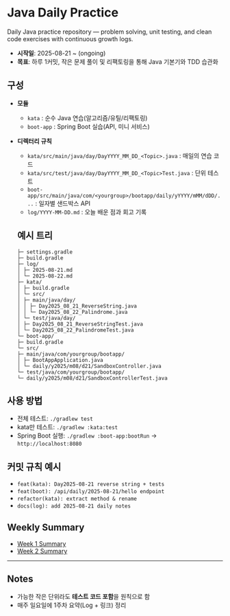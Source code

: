 # Java Daily Practice
Daily Java practice repository — problem solving, unit testing, and clean code exercises with continuous growth logs.

- **시작일**: 2025-08-21 ~ (ongoing)  
- **목표**: 하루 1커밋, 작은 문제 풀이 및 리팩토링을 통해 Java 기본기와 TDD 습관화

## 구성
- **모듈**
  - `kata` : 순수 Java 연습(알고리즘/유틸/리팩토링)
  - `boot-app` : Spring Boot 실습(API, 미니 서비스)

- **디렉터리 규칙**
  - `kata/src/main/java/day/DayYYYY_MM_DD_<Topic>.java` : 매일의 연습 코드
  - `kata/src/test/java/day/DayYYYY_MM_DD_<Topic>Test.java` : 단위 테스트
  - `boot-app/src/main/java/com/<yourgroup>/bootapp/daily/yYYYY/mMM/dDD/...` : 일자별 샌드박스 API
  - `log/YYYY-MM-DD.md` : 오늘 배운 점과 회고 기록
 
  ## 예시 트리
  ```
  ├─ settings.gradle
  ├─ build.gradle
  ├─ log/
  │ ├─ 2025-08-21.md
  │ └─ 2025-08-22.md
  ├─ kata/
  │ ├─ build.gradle
  │ └─ src/
  │ ├─ main/java/day/
  │ │ ├─ Day2025_08_21_ReverseString.java
  │ │ └─ Day2025_08_22_Palindrome.java
  │ └─ test/java/day/
  │ ├─ Day2025_08_21_ReverseStringTest.java
  │ └─ Day2025_08_22_PalindromeTest.java
  └─ boot-app/
  ├─ build.gradle
  └─ src/
  ├─ main/java/com/yourgroup/bootapp/
  │ ├─ BootAppApplication.java
  │ └─ daily/y2025/m08/d21/SandboxController.java
  └─ test/java/com/yourgroup/bootapp/
  └─ daily/y2025/m08/d21/SandboxControllerTest.java
  ```

## 사용 방법
- 전체 테스트: `./gradlew test`
- kata만 테스트: `./gradlew :kata:test`
- Spring Boot 실행: `./gradlew :boot-app:bootRun` → `http://localhost:8080`

## 커밋 규칙 예시
- `feat(kata): Day2025-08-21 reverse string + tests`
- `feat(boot): /api/daily/2025-08-21/hello endpoint`
- `refactor(kata): extract method & rename`
- `docs(log): add 2025-08-21 daily notes`

## Weekly Summary
- [Week 1 Summary](log/week-1.md)
- [Week 2 Summary](log/week-2.md)

---

## Notes
- 가능한 작은 단위라도 **테스트 코드 포함**을 원칙으로 함  
- 매주 일요일에 1주차 요약(Log + 링크) 정리  

